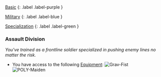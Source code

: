 
[Basic](Game/Basic-List)
{: .label .label-purple }

[Military](Game/Military)
{: .label .label-blue }

[Specialization](Game/Specialization-List)
{: .label .label-green }
### Assault Division
*You've trained as a frontline soldier specialized in pushing enemy lines no matter the risk.*
* You have access to the following [Equipment](Core/Equipment):
![Grav-Fist](Game/Blocks/Grav-Fist)
![POLY-Maiden](Game/Blocks/POLY-Maiden)
